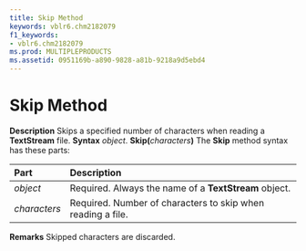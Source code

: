 ```yaml
---
title: Skip Method
keywords: vblr6.chm2182079
f1_keywords:
- vblr6.chm2182079
ms.prod: MULTIPLEPRODUCTS
ms.assetid: 0951169b-a890-9828-a81b-9218a9d5ebd4
---
```



# Skip Method



 **Description**
Skips a specified number of characters when reading a  **TextStream** file.
 **Syntax**
 _object_. **Skip(**_characters_**)**
The  **Skip** method syntax has these parts:


|**Part**|**Description**|
|:-----|:-----|
| _object_|Required. Always the name of a  **TextStream** object.|
| _characters_|Required. Number of characters to skip when reading a file.|
 **Remarks**
Skipped characters are discarded.

